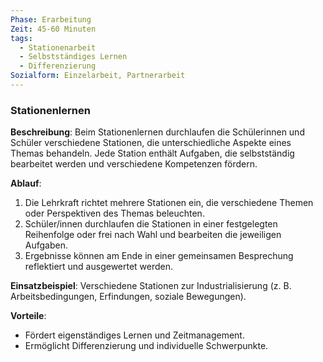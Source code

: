 ```yaml
---
Phase: Erarbeitung
Zeit: 45-60 Minuten
tags:
  - Stationenarbeit
  - Selbstständiges Lernen
  - Differenzierung
Sozialform: Einzelarbeit, Partnerarbeit
---
```


### Stationenlernen

**Beschreibung**: Beim Stationenlernen durchlaufen die Schülerinnen und Schüler verschiedene Stationen, die unterschiedliche Aspekte eines Themas behandeln. Jede Station enthält Aufgaben, die selbstständig bearbeitet werden und verschiedene Kompetenzen fördern.

**Ablauf**:
1. Die Lehrkraft richtet mehrere Stationen ein, die verschiedene Themen oder Perspektiven des Themas beleuchten.
2. Schüler/innen durchlaufen die Stationen in einer festgelegten Reihenfolge oder frei nach Wahl und bearbeiten die jeweiligen Aufgaben.
3. Ergebnisse können am Ende in einer gemeinsamen Besprechung reflektiert und ausgewertet werden.

**Einsatzbeispiel**: Verschiedene Stationen zur Industrialisierung (z. B. Arbeitsbedingungen, Erfindungen, soziale Bewegungen).

**Vorteile**:
- Fördert eigenständiges Lernen und Zeitmanagement.
- Ermöglicht Differenzierung und individuelle Schwerpunkte.

